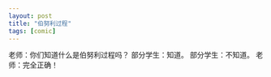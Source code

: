```yaml
---
layout: post
title: "伯努利过程"
tags: [comic]
---
```

老师：你们知道什么是伯努利过程吗？
部分学生：知道。
部分学生：不知道。
老师：完全正确！

